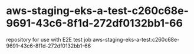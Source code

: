 # aws-staging-eks-a-test-c260c68e-9691-43c6-8f1d-272df0132bb1-66
repository for use with E2E test job aws-staging-eks-a-test:c260c68e-9691-43c6-8f1d-272df0132bb1-66
